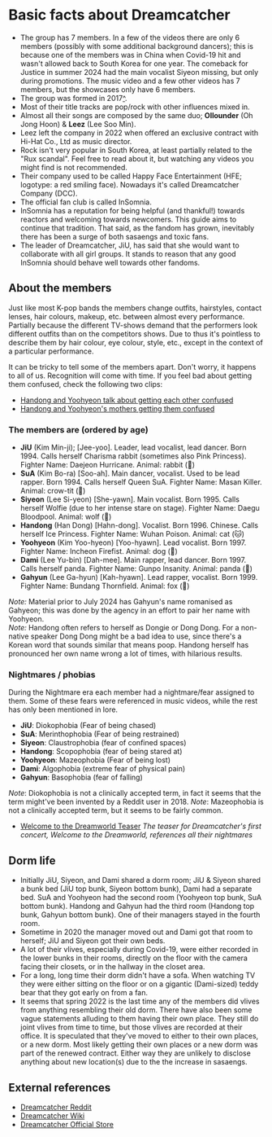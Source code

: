 # Basic facts about Dreamcatcher

* The group has 7 members. In a few of the videos there are only 6 members (possibly with some additional background dancers); this is because one of the members was in China when Covid-19 hit and wasn't allowed back to South Korea for one year.
  The comeback for Justice in summer 2024 had the main vocalist Siyeon missing, but only during promotions. The music video and a few other videos has 7 members, but the showcases only have 6 members.
* The group was formed in 2017[^](A_brief_history_of_Minx.md).
* Most of their title tracks are pop/rock with other influences mixed in.
* Almost all their songs are composed by the same duo; **Ollounder** (Oh Jong Hoon) & **Leez** (Lee Soo Min).
* Leez left the company in 2022 when offered an exclusive contract with Hi-Hat Co., Ltd as music director.
* Rock isn't very popular in South Korea, at least partially related to the "Rux scandal". Feel free to read about it, but watching any videos you might find is not recommended.
* Their company used to be called Happy Face Entertainment (HFE; logotype: a red smiling face). Nowadays it's called Dreamcatcher Company (DCC).
* The official fan club is called InSomnia.
* InSomnia has a reputation for being helpful (and thankful!) towards reactors and welcoming towards newcomers. This guide aims to continue that tradition.
  That said, as the fandom has grown, inevitably there has been a surge of both sasaengs and toxic fans.
* The leader of Dreamcatcher, JiU, has said that she would want to collaborate with all girl groups. It stands to reason that any good InSomnia should behave well towards other fandoms.

## About the members

Just like most K-pop bands the members change outfits, hairstyles,
contact lenses, hair colours, makeup, etc. between almost every performance.
Partially because the different TV-shows demand that the performers
look different outfits than on the competitors shows.
Due to thus it's pointless to describe them by hair colour, eye colour, style, etc.,
except in the context of a particular performance.

It can be tricky to tell some of the members apart. Don't worry, it happens to all of us.
Recognition will come with time. If you feel bad about getting them confused,
check the following two clips:

* [Handong and Yoohyeon talk about getting each other confused](https://www.youtube.com/watch?v=40tu1RAiqEo)
* [Handong and Yoohyeon's mothers getting them confused](https://www.youtube.com/watch?v=a4ZDDuo7EMk)

### The members are (ordered by age)

* **JiU** (Kim Min-ji); [Jee-yoo]. Leader, lead vocalist, lead dancer. Born 1994. Calls herself Charisma rabbit (sometimes also Pink Princess). Fighter Name: Daejeon Hurricane. Animal: rabbit (🐰)
* **SuA** (Kim Bo-ra) [Soo-ah]. Main dancer, vocalist. Used to be lead rapper. Born 1994. Calls herself Queen SuA. Fighter Name: Masan Killer. Animal: crow-tit (🐥)
* **Siyeon** (Lee Si-yeon) [She-yawn]. Main vocalist. Born 1995. Calls herself Wolfie (due to her intense stare on stage). Fighter Name: Daegu Bloodpool. Animal: wolf (🐺)
* **Handong** (Han Dong) [Hahn-dong]. Vocalist. Born 1996. Chinese. Calls herself Ice Princess. Fighter Name: Wuhan Poison. Animal: cat (🐱)
* **Yoohyeon** (Kim Yoo-hyeon) [Yoo-hyawn]. Lead vocalist. Born 1997. Fighter Name: Incheon Firefist. Animal: dog (🐶)
* **Dami** (Lee Yu-bin) [Dah-mee]. Main rapper, lead dancer. Born 1997. Calls herself panda. Fighter Name: Gunpo Insanity. Animal: panda (🐼)
* **Gahyun** (Lee Ga-hyun) [Kah-hyawn]. Lead rapper, vocalist. Born 1999. Fighter Name: Bundang Thornfield. Animal: fox (🦊)

*Note:* Material prior to July 2024 has Gahyun\'s name romanised as Gahyeon; this was done by the agency in an effort to pair her name with Yoohyeon.  
*Note:* Handong often refers to herself as Dongie or Dong Dong. For a non-native speaker Dong Dong might be a bad idea to use, since there's a Korean
word that sounds similar that means poop. Handong herself has pronounced her own name wrong a lot of times, with hilarious results.

### Nightmares / phobias

During the Nightmare era each member had a nightmare/fear assigned to them. Some of these fears were referenced in music videos,
while the rest has only been mentioned in lore.

* **JiU**: Diokophobia (Fear of being chased)
* **SuA**: Merinthophobia (Fear of being restrained)
* **Siyeon**: Claustrophobia (fear of confined spaces)
* **Handong**: Scopophobia (fear of being stared at)
* **Yoohyeon**: Mazeophobia (Fear of being lost)
* **Dami**: Algophobia (extreme fear of physical pain)
* **Gahyun**: Basophobia (fear of falling)

*Note*: Diokophobia is not a clinically accepted term, in fact it seems that the term might've been invented by a Reddit user in 2018.
*Note*: Mazeophobia is not a clinically accepted term, but it seems to be fairly common.

* [Welcome to the Dreamworld Teaser](https://www.youtube.com/watch?v=69Vil66srSU) *The teaser for Dreamcatcher's first concert, Welcome to the Dreamworld, references all their nightmares*


## Dorm life

* Initially JiU, Siyeon, and Dami shared a dorm room; JiU & Siyeon shared a bunk bed (JiU top bunk, Siyeon bottom bunk), Dami had a separate bed.
  SuA and Yoohyeon had the second room (Yoohyeon top bunk, SuA bottom bunk). Handong and Gahyun had the third room (Handong top bunk, Gahyun bottom bunk). One of their managers stayed in the fourth room.
* Sometime in 2020 the manager moved out and Dami got that room to herself; JiU and Siyeon got their own beds.
* A lot of their vlives, especially during Covid-19, were either recorded in the lower bunks in their rooms, directly on the floor with the camera facing their closets, or in the hallway in the closet area.
* For a long, long time their dorm didn't have a sofa. When watching TV they were either sitting on the floor or on a gigantic (Dami-sized) teddy bear that they got early on from a fan.
* It seems that spring 2022 is the last time any of the members did vlives from anything resembling their old dorm. There have also been some vague statements alluding to them having their own place.
  They still do joint vlives from time to time, but those vlives are recorded at their office. It is speculated that they've moved to either to their own places,
  or a new dorm. Most likely getting their own places or a new dorm was part of the renewed contract. Either way they are unlikely to disclose anything about new location(s) due to the the increase in sasaengs.

## External references

* [Dreamcatcher Reddit](https://www.reddit.com/r/dreamcatcher/)
* [Dreamcatcher Wiki](https://dreamcatcher.fandom.com/wiki/Home)
* [Dreamcatcher Official Store](https://dreamcatcher.kr/)
